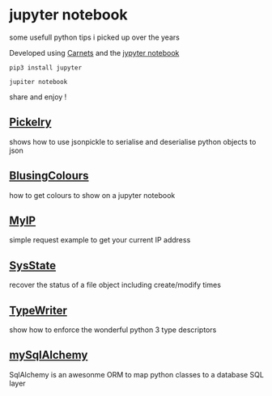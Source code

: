 # jupyter notebook

some usefull python tips i picked up over the years

Developed using [Carnets](https://holzschu.github.io/Carnets_Jupyter/) and the [jypyter notebook](https://jupyter.org/)


```
pip3 install jupyter

jupiter notebook
```

share and enjoy !

## [Pickelry](Pickelry.ipynb)

shows how to use jsonpickle to serialise and deserialise python objects to json

## [BlusingColours](BlusingColours.ipynb)

how to get colours to show on a jupyter notebook

## [MyIP](MyIP.ipynb)

simple request example to get your current IP address

## [SysState](SysState.ipynb)

recover the status of a file object including create/modify times

## [TypeWriter](TypeWriter.ipynb)

show how to enforce the wonderful python 3 type descriptors

## [mySqlAlchemy](mySqlAlchemy.ipynb)

SqlAlchemy is an awesonme ORM to map python classes to a database SQL layer





